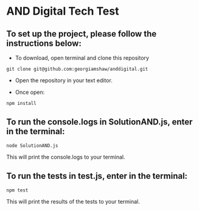 # AND Digital Tech Test

## To set up the project, please follow the instructions below:

- To download, open terminal and clone this repository
```
git clone git@github.com:georgiamshaw/anddigital.git
```
- Open the repository in your text editor.

- Once open:
```
npm install
```

## To run the console.logs in SolutionAND.js, enter in the terminal:
```
node SolutionAND.js
```
This will print the console.logs to your terminal.

## To run the tests in test.js, enter in the terminal:
```
npm test
```
This will print the results of the tests to your terminal.

